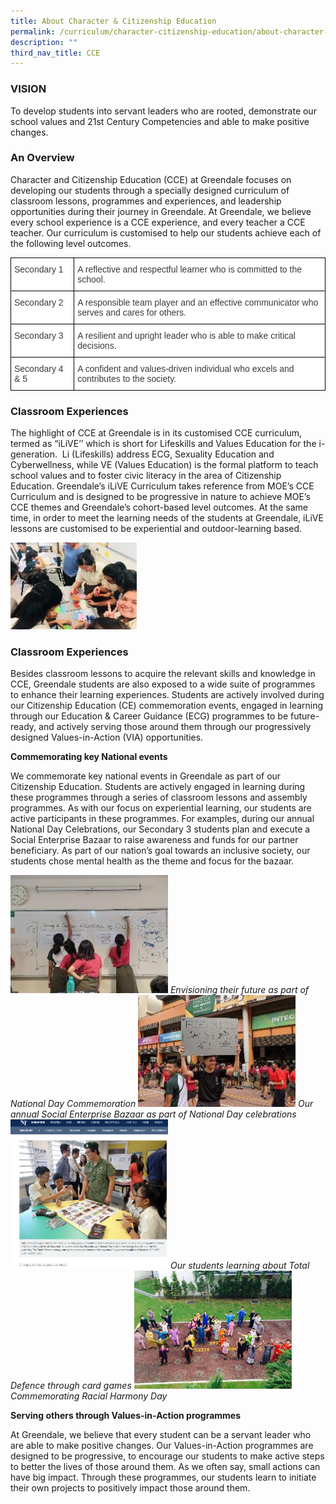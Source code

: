 ```yaml
---
title: About Character & Citizenship Education
permalink: /curriculum/character-citizenship-education/about-character-citizenship-education/
description: ""
third_nav_title: CCE
---
```

### VISION

To develop students into servant leaders who are rooted, demonstrate our school values and 21st Century Competencies and able to make positive changes.

### An Overview

Character and Citizenship Education (CCE) at Greendale focuses on developing our students through a specially designed curriculum of classroom lessons, programmes and experiences, and leadership opportunities during their journey in Greendale. At Greendale, we believe every school experience is a CCE experience, and every teacher a CCE teacher. Our curriculum is customised to help our students achieve each of the following level outcomes.

<style type="text/css">
.tg  {border-collapse:collapse;border-spacing:0;}
.tg td{border-color:black;border-style:solid;border-width:1px;font-family:Arial, sans-serif;font-size:14px;
  overflow:hidden;padding:10px 5px;word-break:normal;}
.tg th{border-color:black;border-style:solid;border-width:1px;font-family:Arial, sans-serif;font-size:14px;
  font-weight:normal;overflow:hidden;padding:10px 5px;word-break:normal;}
.tg .tg-dox4{background-color:#FFF;color:#3A3A3A;text-align:left;vertical-align:top}
</style>
<table class="tg">
<thead>
  <tr>
    <th class="tg-dox4"><span style="font-weight:400;font-style:inherit">Secondary 1 </span></th>
    <th class="tg-dox4"><span style="font-weight:400;font-style:inherit">A reflective and respectful learner who is committed to the school.</span></th>
  </tr>
</thead>
<tbody>
  <tr>
    <td class="tg-dox4"><span style="font-weight:400;font-style:inherit">Secondary 2</span></td>
    <td class="tg-dox4"><span style="font-weight:400;font-style:inherit">A responsible team player and an effective communicator who serves and cares for others.</span></td>
  </tr>
  <tr>
    <td class="tg-dox4"><span style="font-weight:400;font-style:inherit">Secondary 3</span></td>
    <td class="tg-dox4"><span style="font-weight:400;font-style:inherit">A resilient and upright leader who is able to make critical decisions. </span></td>
  </tr>
  <tr>
    <td class="tg-dox4"><span style="font-weight:400;font-style:inherit">Secondary 4 &amp; 5</span></td>
    <td class="tg-dox4"><span style="font-weight:400;font-style:inherit">A confident and values-driven individual who excels and contributes to the society.</span></td>
  </tr>
</tbody>
</table>

### Classroom Experiences

The highlight of CCE at Greendale is in its customised CCE curriculum, termed as “iLiVE’’ which is short for Lifeskills and Values Education for the i-generation.  Li (Lifeskills) address ECG, Sexuality Education and Cyberwellness, while VE (Values Education) is the formal platform to teach school values and to foster civic literacy in the area of Citizenship Education. Greendale’s iLiVE Curriculum takes reference from MOE’s CCE Curriculum and is designed to be progressive in nature to achieve MOE’s CCE themes and Greendale’s cohort-based level outcomes. At the same time, in order to meet the learning needs of the students at Greendale, iLiVE lessons are customised to be experiential and outdoor-learning based.

<img src="/images/image42.jpg" 
     style="width:40%">
		 
### Classroom Experiences

Besides classroom lessons to acquire the relevant skills and knowledge in CCE, Greendale students are also exposed to a wide suite of programmes to enhance their learning experiences. Students are actively involved during our Citizenship Education (CE) commemoration events, engaged in learning through our Education & Career Guidance (ECG) programmes to be future-ready, and actively serving those around them through our progressively designed Values-in-Action (VIA) opportunities.

**Commemorating key National events**

We commemorate key national events in Greendale as part of our Citizenship Education. Students are actively engaged in learning during these programmes through a series of classroom lessons and assembly programmes. As with our focus on experiential learning, our students are active participants in these programmes. For examples, during our annual National Day Celebrations, our Secondary 3 students plan and execute a Social Enterprise Bazaar to raise awareness and funds for our partner beneficiary. As part of our nation’s goal towards an inclusive society, our students chose mental health as the theme and focus for the bazaar.

<img src="/images/image43.jpg" 
     style="width:50%">
_Envisioning their future as part of National Day Commemoration_
<img src="/images/image44.jpg" 
     style="width:50%">
_Our annual Social Enterprise Bazaar as part of National Day celebrations_
<img src="/images/image45.png" 
     style="width:50%">
_Our students learning about Total Defence through card games_
<img src="/images/image46.png" 
     style="width:50%">
_Commemorating Racial Harmony Day_

**Serving others through Values-in-Action programmes**

At Greendale, we believe that every student can be a servant leader who are able to make positive changes. Our Values-in-Action programmes are designed to be progressive, to encourage our students to make active steps to better the lives of those around them. As we often say, small actions can have big impact. Through these programmes, our students learn to initiate their own projects to positively impact those around them.